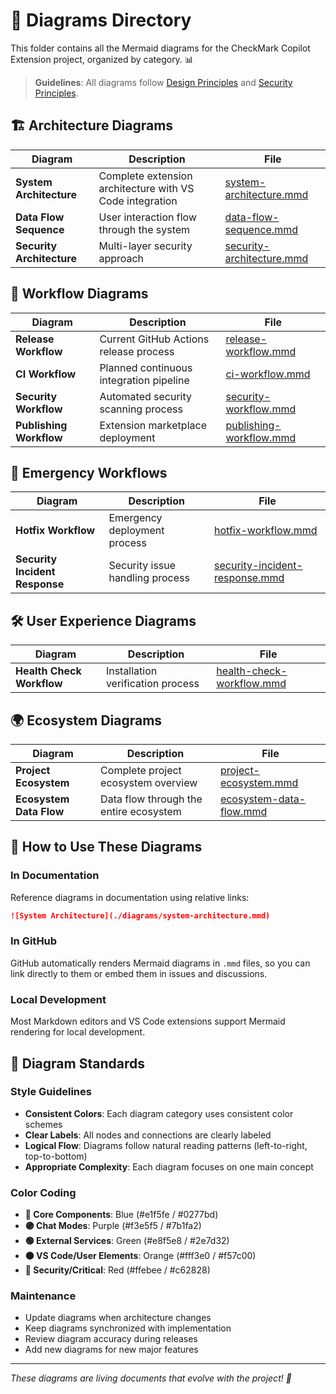 # 🎨 Diagrams Directory

This folder contains all the Mermaid diagrams for the CheckMark Copilot Extension project, organized by category. 📊

> **Guidelines**: All diagrams follow [Design Principles](../../.github/instructions/design-principles.instructions.md) and [Security Principles](../../.github/instructions/security-principles.instructions.md).

## 🏗️ Architecture Diagrams

| Diagram | Description | File |
| - | - | - |
| **System Architecture** | Complete extension architecture with VS Code integration | [system-architecture.mmd](./system-architecture.mmd) |
| **Data Flow Sequence** | User interaction flow through the system | [data-flow-sequence.mmd](./data-flow-sequence.mmd) |
| **Security Architecture** | Multi-layer security approach | [security-architecture.mmd](./security-architecture.mmd) |

## 🚀 Workflow Diagrams

| Diagram | Description | File |
| - | - | - |
| **Release Workflow** | Current GitHub Actions release process | [release-workflow.mmd](./release-workflow.mmd) |
| **CI Workflow** | Planned continuous integration pipeline | [ci-workflow.mmd](./ci-workflow.mmd) |
| **Security Workflow** | Automated security scanning process | [security-workflow.mmd](./security-workflow.mmd) |
| **Publishing Workflow** | Extension marketplace deployment | [publishing-workflow.mmd](./publishing-workflow.mmd) |

## 🚨 Emergency Workflows

| Diagram | Description | File |
| - | - | - |
| **Hotfix Workflow** | Emergency deployment process | [hotfix-workflow.mmd](./hotfix-workflow.mmd) |
| **Security Incident Response** | Security issue handling process | [security-incident-response.mmd](./security-incident-response.mmd) |

## 🛠️ User Experience Diagrams

| Diagram | Description | File |
| - | - | - |
| **Health Check Workflow** | Installation verification process | [health-check-workflow.mmd](./health-check-workflow.mmd) |

## 🌍 Ecosystem Diagrams

| Diagram | Description | File |
| - | - | - |
| **Project Ecosystem** | Complete project ecosystem overview | [project-ecosystem.mmd](./project-ecosystem.mmd) |
| **Ecosystem Data Flow** | Data flow through the entire ecosystem | [ecosystem-data-flow.mmd](./ecosystem-data-flow.mmd) |

## 📝 How to Use These Diagrams

### In Documentation

Reference diagrams in documentation using relative links:

```markdown
![System Architecture](./diagrams/system-architecture.mmd)
```

### In GitHub

GitHub automatically renders Mermaid diagrams in `.mmd` files, so you can link directly to them or embed them in issues and discussions.

### Local Development

Most Markdown editors and VS Code extensions support Mermaid rendering for local development.

## 🎯 Diagram Standards

### Style Guidelines

- **Consistent Colors**: Each diagram category uses consistent color schemes
- **Clear Labels**: All nodes and connections are clearly labeled
- **Logical Flow**: Diagrams follow natural reading patterns (left-to-right, top-to-bottom)
- **Appropriate Complexity**: Each diagram focuses on one main concept

### Color Coding

- **🔵 Core Components**: Blue (#e1f5fe / #0277bd)
- **🟣 Chat Modes**: Purple (#f3e5f5 / #7b1fa2)
- **🟢 External Services**: Green (#e8f5e8 / #2e7d32)
- **🟠 VS Code/User Elements**: Orange (#fff3e0 / #f57c00)
- **🔴 Security/Critical**: Red (#ffebee / #c62828)

### Maintenance

- Update diagrams when architecture changes
- Keep diagrams synchronized with implementation
- Review diagram accuracy during releases
- Add new diagrams for new major features

---

_These diagrams are living documents that evolve with the project! 🚀_
